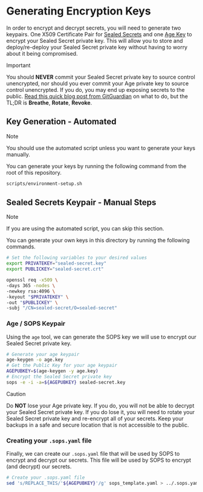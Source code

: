 # Generating Encryption Keys

In order to encrypt and decrypt secrets, you will need to generate two keypairs. One X509 Certificate Pair for [Sealed Secrets](https://external-secrets.io/v0.9.11/) and one [Age Key](https://github.com/FiloSottile/age) to encrypt your Sealed Secret private key. This will allow you to store and deploy/re-deploy your Sealed Secret private key without having to worry about it being compromised.

> [!IMPORTANT]
> You should **NEVER** commit your Sealed Secret private key to source control unencrypted, nor should you ever commit your Age private key to source control unencrypted. If you do, you may end up exposing secrets to the public. [Read this quick blog post from GitGuardian](https://blog.gitguardian.com/what-t`o-do-if-you-expose-a-secret/) on what to do, but the TL;DR is **Breathe**, **Rotate**, **Revoke**.

## Key Generation - Automated

> [!NOTE]
> You should use the automated script unless you want to generate your keys manually.

You can generate your keys by running the following command from the root of this repository.

```bash
scripts/environment-setup.sh
```

## Sealed Secrets Keypair - Manual Steps

> [!NOTE]
> If you are using the automated script, you can skip this section.

You can generate your own keys in this directory by running the following commands.

```bash
# Set the following variables to your desired values
export PRIVATEKEY="sealed-secret.key"
export PUBLICKEY="sealed-secret.crt"

openssl req -x509 \
-days 365 -nodes \
-newkey rsa:4096 \
-keyout "$PRIVATEKEY" \
-out "$PUBLICKEY" \
-subj "/CN=sealed-secret/O=sealed-secret"
```

### Age / SOPS Keypair

Using the `age` tool, we can generate the SOPS key we will use to encrypt our Sealed Secret private key.

```bash
# Generate your age keypair
age-keygen -o age.key
# Get the Public Key for your age keypair
AGEPUBKEY=$(age-keygen -y age.key)
# Encrypt the Sealed Secret private key
sops -e -i -a=${AGEPUBKEY} sealed-secret.key
```

> [!CAUTION]
> Do **NOT** lose your Age private key. If you do, you will not be able to decrypt your Sealed Secret private key.
> If you do lose it, you will need to rotate your Sealed Secret private key and re-encrypt all of your secrets.
> Keep your backups in a safe and secure location that is not accessible to the public.

### Creating your `.sops.yaml` file

Finally, we can create our `.sops.yaml` file that will be used by SOPS to encrypt and decrypt our secrets. This file will be used by SOPS to encrypt (and decrypt) our secrets.

```bash
# Create your .sops.yaml file
sed 's/REPLACE_THIS/'${AGEPUBKEY}'/g' sops_template.yaml > ../.sops.yaml
```

